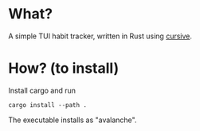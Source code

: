 What?
=====
A simple TUI habit tracker, written in Rust using [cursive](https://github.com/gyscos/cursive).

How? (to install)
=================
Install cargo and run
```
cargo install --path .
```
The executable installs as "avalanche".
